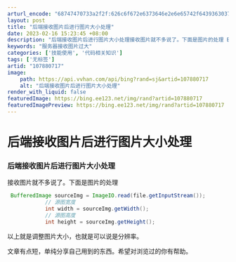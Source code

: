 ```yaml
---
arturl_encode: "68747470733a2f2f:626c6f672e6373646e2e6e65742f643936303730343131392f:61727469636c652f64657461696c732f313037383830373137"
layout: post
title: "后端接收图片后进行图片大小处理"
date: 2023-02-16 15:23:45 +08:00
description: "后端接收图片后进行图片大小处理接收图片就不多说了。下面是图片的处理 BufferedImage so"
keywords: "服务器接收图片过大"
categories: ['技能使用', '代码相关知识']
tags: ['无标签']
artid: "107880717"
image:
    path: https://api.vvhan.com/api/bing?rand=sj&artid=107880717
    alt: "后端接收图片后进行图片大小处理"
render_with_liquid: false
featuredImage: https://bing.ee123.net/img/rand?artid=107880717
featuredImagePreview: https://bing.ee123.net/img/rand?artid=107880717
---
```


# 后端接收图片后进行图片大小处理

### 后端接收图片后进行图片大小处理

接收图片就不多说了。下面是图片的处理

```java
 BufferedImage sourceImg = ImageIO.read(file.getInputStream());
            // 源图宽度
            int width = sourceImg.getWidth();
            // 源图高度
            int height = sourceImg.getHeight();

```

以上就是调整图片大小，也就是可以说是分辨率。

文章有点短，单纯分享自己用到的东西。希望对浏览过的你有帮助。